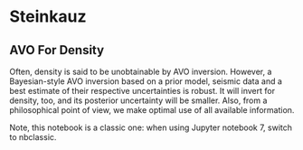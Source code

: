 # Steinkauz

## AVO For Density

Often, density is said to be unobtainable by AVO inversion. However, a Bayesian-style AVO inversion based on a prior model, seismic data and a best estimate of their respective uncertainties is robust. It will invert for density, too, and its posterior uncertainty will be smaller. Also, from a philosophical point of view, we make optimal use of all available information.

Note, this notebook is a classic one: when using Jupyter notebook 7, switch to nbclassic.

